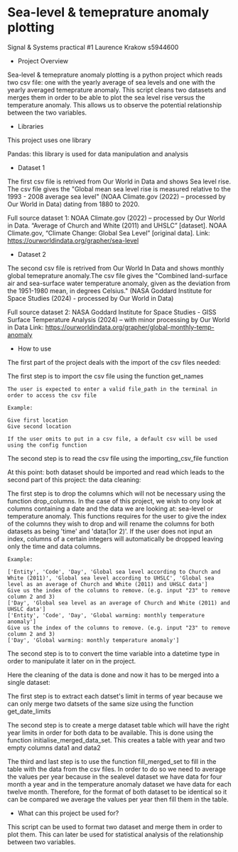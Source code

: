 # Sea-level & temeprature anomaly plotting
Signal &amp; Systems practical #1
Laurence Krakow s5944600

* Project Overview

Sea-level & temeprature anomaly plotting is a python project which reads two csv file: one with the yearly average of sea levels and one with the yearly averaged temeprature anomaly. This script cleans two datasets and merges them in order to be able to plot the sea level rise versus the temperature anomaly. This allows us to observe the potential relationship between the two variables. 

* Libraries

This project uses one library

Pandas: this library is used for data manipulation and analysis 

* Dataset 1

The first csv file is retrived from Our World in Data and shows Sea level rise. The csv file gives the "Global mean sea level rise is measured relative to the 1993 - 2008 average sea level" (NOAA Climate.gov (2022) – processed by Our World in Data) dating from 1880 to 2020. 

Full source dataset 1: NOAA Climate.gov (2022) – processed by Our World in Data. “Average of Church and White (2011) and UHSLC” [dataset]. NOAA Climate.gov, “Climate Change: Global Sea Level” [original data].
Link: https://ourworldindata.org/grapher/sea-level 

* Dataset 2

The second csv file is retrived from Our World In Data and shows monthly global temeprature anomaly.The csv file gives the "Combined land-surface air and sea-surface water temperature anomaly, given as the deviation from the 1951-1980 mean, in degrees Celsius." (NASA Goddard Institute for Space Studies (2024) - processed by Our World in Data)

Full source dataset 2: NASA Goddard Institute for Space Studies - GISS Surface Temperature Analysis (2024) – with minor processing by Our World in Data
Link: https://ourworldindata.org/grapher/global-monthly-temp-anomaly 

* How to use

The first part of the project deals with the import of the csv files needed:

The first step is to import the csv file using the function get_names

    The user is expected to enter a valid file_path in the terminal in order to access the csv file

    Example:

    Give first location
    Give second location

    If the user omits to put in a csv file, a default csv will be used using the config function

The second step is to read the csv file using the importing_csv_file function

At this point: both dataset should be imported and read which leads to the second part of this project: the data cleaning:

The first step is to drop the columns which will not be necessary using the function drop_columns. In the case of this project, we wish to ony look at columns containing a date and the data we are looking at: sea-level or temperature anomaly. This functions requires for the user to give the index of the columns they wish to drop and will rename the columns for both datasets as being 'time' and 'data(1or 2)'. If the user does not input an index, columns of a certain integers will automatically be dropped leaving only the time and data columns.

    Example:

    ['Entity', 'Code', 'Day', 'Global sea level according to Church and White (2011)', 'Global sea level according to UHSLC', 'Global sea level as an average of Church and White (2011) and UHSLC data']
    Give us the index of the columns to remove. (e.g. input "23" to remove column 2 and 3)
    ['Day', 'Global sea level as an average of Church and White (2011) and UHSLC data']
    ['Entity', 'Code', 'Day', 'Global warming: monthly temperature anomaly']
    Give us the index of the columns to remove. (e.g. input "23" to remove column 2 and 3)
    ['Day', 'Global warming: monthly temperature anomaly']

The second step is to to convert the time variable into a datetime type in order to manipulate it later on in the project. 

Here the cleaning of the data is done and now it has to be merged into a single dataset:

The first step is to extract each datset's limit in terms of year because we can only merge two datsets of the same size using the function get_date_limits 

The second step is to create a merge dataset table which will have the right year limits in order for both data to be available. This is done using the function initialise_merged_data_set. This creates a table with year and two empty columns data1 and data2

The third and last step is to use the function fill_merged_set to fill in the table with the data from the csv files. In order to do so we need to average the values per year because in the sealevel dataset we have data for four month a year and in the temperature anomaly dataset we have data for each twelve month. Therefore, for the format of both dataset to be identical so it can be compared we average the values per year then fill them in the table. 

* What can this project be used for?

This script can be used to format two dataset and merge them in order to plot them. This can later be used for statistical analysis of the relationship between two variables. 